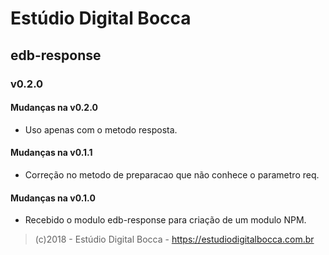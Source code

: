 # Estúdio Digital Bocca

## edb-response

### v0.2.0

#### Mudanças na v0.2.0

- Uso apenas com o metodo resposta.

#### Mudanças na v0.1.1

- Correção no metodo de preparacao que não conhece o parametro req.

#### Mudanças na v0.1.0

- Recebido o modulo edb-response para criação de um modulo NPM.

> (c)2018 - Estúdio Digital Bocca - <https://estudiodigitalbocca.com.br>